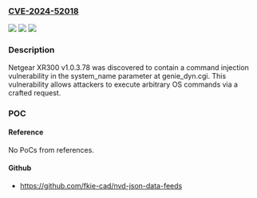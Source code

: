 ### [CVE-2024-52018](https://cve.mitre.org/cgi-bin/cvename.cgi?name=CVE-2024-52018)
![](https://img.shields.io/static/v1?label=Product&message=n%2Fa&color=blue)
![](https://img.shields.io/static/v1?label=Version&message=n%2Fa&color=blue)
![](https://img.shields.io/static/v1?label=Vulnerability&message=n%2Fa&color=brighgreen)

### Description

Netgear XR300 v1.0.3.78 was discovered to contain a command injection vulnerability in the system_name parameter at genie_dyn.cgi. This vulnerability allows attackers to execute arbitrary OS commands via a crafted request.

### POC

#### Reference
No PoCs from references.

#### Github
- https://github.com/fkie-cad/nvd-json-data-feeds

